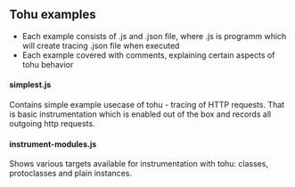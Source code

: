 ## Tohu examples
- Each example consists of .js and .json file, where .js is programm which will create tracing .json file when executed
- Each example covered with comments, explaining certain aspects of tohu behavior

#### simplest.js
Contains simple example usecase of tohu - tracing of HTTP requests. That is basic instrumentation which is enabled out of the box and records all outgoing http requests.

#### instrument-modules.js
Shows various targets available for instrumentation with tohu: classes, protoclasses and plain instances.